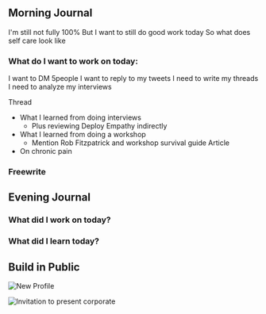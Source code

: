 ## Morning Journal 

I'm still not fully 100%
But I want to still do good work today
So what does self care look like

### What do I want to work on today:

I want to DM 5people
I want to reply to my tweets
I need to write my threads
I need to analyze my interviews

Thread
- What I learned from doing interviews
	- Plus reviewing Deploy Empathy indirectly
- What I learned from doing a workshop
	- Mention Rob Fitzpatrick and workshop survival guide
Article
- On chronic pain

### Freewrite

## Evening Journal

### What did I work on today?

### What did I learn today?

## Build in Public

![New Profile](New%20Profile.png)

![Invitation to present corporate](Invitation%20to%20present%20corporate.png)